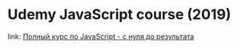 ﻿# Udemy JavaScript course (2019)

link: <a href="https://www.udemy.com/course/javascript_full/" target="_blank">Полный курс по JavaScript - с нуля до результата</a>